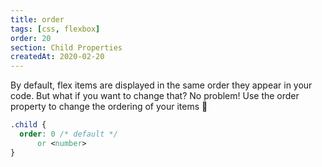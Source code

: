 ```yaml
---
title: order
tags: [css, flexbox]
order: 20
section: Child Properties
createdAt: 2020-02-20
---
```


By default, flex items are displayed in the same order they appear in your code. But what if you want to change that? No problem! Use the order property to change the ordering of your items 🔢

<!-- prettier-ignore -->
```css
.child {
  order: 0 /* default */
      or <number>
}
```
